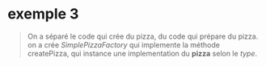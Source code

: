 # exemple 3
> On a séparé le code qui crée du pizza, du code qui prépare du pizza. on a crée *SimplePizzaFactory* qui implemente la méthode createPizza, qui instance une implementation du **pizza** selon le *type*.